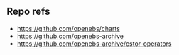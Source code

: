 ## Repo refs
- https://github.com/openebs/charts
- https://github.com/openebs-archive
- https://github.com/openebs-archive/cstor-operators
